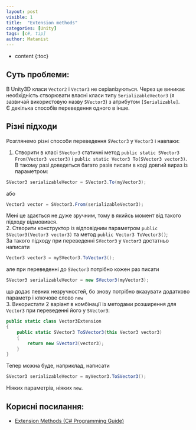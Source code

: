 ```yaml
---
layout: post
visible: 1
title:  "Extension methods"
categories: [Unity]
tags: [c#, tip]
author: Matanist
---
```


* content
{:toc}

## Суть проблеми:  
В Unity3D класи ```Vector2``` і ```Vector3``` не серіалізуються. Через це виникає необхідність створювати власні класи типу ```SerializableVector3``` (я зазвичай використовую назву ```SVector3```) з атрибутом ```[Serializable]```.  
Є декілька способів переведення одного в інше.  





## Різні підходи  
Розглянемо різні способи переведення ```SVector3``` у ```Vector3``` і навпаки:  
1. Створити в класі ```SVector3``` статичні метод ```public static SVector3 From(Vector3 vector3)``` і ```public static Vector3 To(SVector3 vector3)```.  
В такому разі доведеться багато разів писати в коді довгий вираз із параметром:  
```c#
SVector3 serializableVector = SVector3.To(myVector3);
```
або  
```c#
Vector3 vector = SVector3.From(serializableVector3);
```
Мені це здається не дуже зручним, тому в якийсь момент від такого підходу відмовився.  
2. Створити конструктор із відповідним параметром ```public SVector3(Vector3 vector3)``` та метод ```public Vector3 ToVector3()```;  
За такого підходу при переведенні ```SVector3``` у ```Vector3``` достатньо написати  
```c#
Vector3 vector3 = mySVector3.ToVector3();
```
але при переведенні до ```SVector3``` потрібно кожен раз писати  
```c#
SVector3 serializableVector = new SVector3(myVector3);
```
що додає певних незручностей, бо знову потрібно вказувати додатково параметр і ключове слово ```new```  
3. Використати 2 варіант в комбінації із методами розширення для ```Vector3``` при переведенні його у ```SVector3```:  
```c#
public static class Vector3Extension
{
    public static SVector3 ToSVector3(this Vector3 vector3)
    {
        return new SVector3(vector3);
    }
}
```
Тепер можна буде, наприклад, написати  
```c#
SVector3 serializableVector = myVector3.ToSVector3();
```
Ніяких параметрів, ніяких ```new```.  

## Корисні посилання:  
* [Extension Methods (C# Programming Guide)](https://docs.microsoft.com/uk-ua/dotnet/csharp/programming-guide/classes-and-structs/extension-methods "Документація Microsoft")